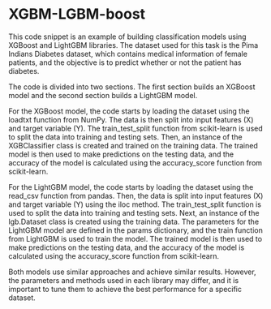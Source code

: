 # XGBM-LGBM-boost
This code snippet is an example of building classification models using XGBoost and LightGBM libraries. The dataset used for this task is the Pima Indians Diabetes dataset, which contains medical information of female patients, and the objective is to predict whether or not the patient has diabetes.

The code is divided into two sections. The first section builds an XGBoost model and the second section builds a LightGBM model.

For the XGBoost model, the code starts by loading the dataset using the loadtxt function from NumPy. The data is then split into input features (X) and target variable (Y). The train_test_split function from scikit-learn is used to split the data into training and testing sets. Then, an instance of the XGBClassifier class is created and trained on the training data. The trained model is then used to make predictions on the testing data, and the accuracy of the model is calculated using the accuracy_score function from scikit-learn.

For the LightGBM model, the code starts by loading the dataset using the read_csv function from pandas. Then, the data is split into input features (X) and target variable (Y) using the iloc method. The train_test_split function is used to split the data into training and testing sets. Next, an instance of the lgb.Dataset class is created using the training data. The parameters for the LightGBM model are defined in the params dictionary, and the train function from LightGBM is used to train the model. The trained model is then used to make predictions on the testing data, and the accuracy of the model is calculated using the accuracy_score function from scikit-learn.

Both models use similar approaches and achieve similar results. However, the parameters and methods used in each library may differ, and it is important to tune them to achieve the best performance for a specific dataset.

